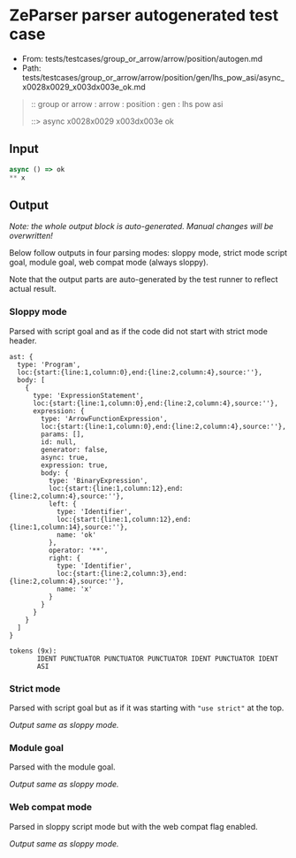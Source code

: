 # ZeParser parser autogenerated test case

- From: tests/testcases/group_or_arrow/arrow/position/autogen.md
- Path: tests/testcases/group_or_arrow/arrow/position/gen/lhs_pow_asi/async_x0028x0029_x003dx003e_ok.md

> :: group or arrow : arrow : position : gen : lhs pow asi
>
> ::> async x0028x0029 x003dx003e ok

## Input


`````js
async () => ok
** x
`````

## Output

_Note: the whole output block is auto-generated. Manual changes will be overwritten!_

Below follow outputs in four parsing modes: sloppy mode, strict mode script goal, module goal, web compat mode (always sloppy).

Note that the output parts are auto-generated by the test runner to reflect actual result.

### Sloppy mode

Parsed with script goal and as if the code did not start with strict mode header.

`````
ast: {
  type: 'Program',
  loc:{start:{line:1,column:0},end:{line:2,column:4},source:''},
  body: [
    {
      type: 'ExpressionStatement',
      loc:{start:{line:1,column:0},end:{line:2,column:4},source:''},
      expression: {
        type: 'ArrowFunctionExpression',
        loc:{start:{line:1,column:0},end:{line:2,column:4},source:''},
        params: [],
        id: null,
        generator: false,
        async: true,
        expression: true,
        body: {
          type: 'BinaryExpression',
          loc:{start:{line:1,column:12},end:{line:2,column:4},source:''},
          left: {
            type: 'Identifier',
            loc:{start:{line:1,column:12},end:{line:1,column:14},source:''},
            name: 'ok'
          },
          operator: '**',
          right: {
            type: 'Identifier',
            loc:{start:{line:2,column:3},end:{line:2,column:4},source:''},
            name: 'x'
          }
        }
      }
    }
  ]
}

tokens (9x):
       IDENT PUNCTUATOR PUNCTUATOR PUNCTUATOR IDENT PUNCTUATOR IDENT
       ASI
`````

### Strict mode

Parsed with script goal but as if it was starting with `"use strict"` at the top.

_Output same as sloppy mode._

### Module goal

Parsed with the module goal.

_Output same as sloppy mode._

### Web compat mode

Parsed in sloppy script mode but with the web compat flag enabled.

_Output same as sloppy mode._
